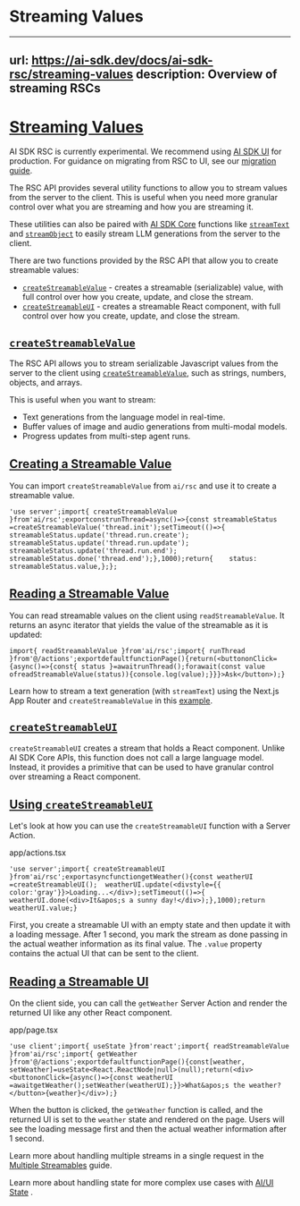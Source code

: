 # Streaming Values


---
url: https://ai-sdk.dev/docs/ai-sdk-rsc/streaming-values
description: Overview of streaming RSCs
---


# [Streaming Values](#streaming-values)


AI SDK RSC is currently experimental. We recommend using [AI SDK UI](/docs/ai-sdk-ui/overview) for production. For guidance on migrating from RSC to UI, see our [migration guide](/docs/ai-sdk-rsc/migrating-to-ui).

The RSC API provides several utility functions to allow you to stream values from the server to the client. This is useful when you need more granular control over what you are streaming and how you are streaming it.

These utilities can also be paired with [AI SDK Core](/docs/ai-sdk-core) functions like [`streamText`](/docs/reference/ai-sdk-core/stream-text) and [`streamObject`](/docs/reference/ai-sdk-core/stream-object) to easily stream LLM generations from the server to the client.

There are two functions provided by the RSC API that allow you to create streamable values:

-   [`createStreamableValue`](/docs/reference/ai-sdk-rsc/create-streamable-value) - creates a streamable (serializable) value, with full control over how you create, update, and close the stream.
-   [`createStreamableUI`](/docs/reference/ai-sdk-rsc/create-streamable-ui) - creates a streamable React component, with full control over how you create, update, and close the stream.


## [`createStreamableValue`](#createstreamablevalue)


The RSC API allows you to stream serializable Javascript values from the server to the client using [`createStreamableValue`](/docs/reference/ai-sdk-rsc/create-streamable-value), such as strings, numbers, objects, and arrays.

This is useful when you want to stream:

-   Text generations from the language model in real-time.
-   Buffer values of image and audio generations from multi-modal models.
-   Progress updates from multi-step agent runs.


## [Creating a Streamable Value](#creating-a-streamable-value)


You can import `createStreamableValue` from `ai/rsc` and use it to create a streamable value.

```
'use server';import{ createStreamableValue }from'ai/rsc';exportconstrunThread=async()=>{const streamableStatus =createStreamableValue('thread.init');setTimeout(()=>{    streamableStatus.update('thread.run.create');    streamableStatus.update('thread.run.update');    streamableStatus.update('thread.run.end');    streamableStatus.done('thread.end');},1000);return{    status: streamableStatus.value,};};
```


## [Reading a Streamable Value](#reading-a-streamable-value)


You can read streamable values on the client using `readStreamableValue`. It returns an async iterator that yields the value of the streamable as it is updated:

```
import{ readStreamableValue }from'ai/rsc';import{ runThread }from'@/actions';exportdefaultfunctionPage(){return(<buttononClick={async()=>{const{ status }=awaitrunThread();forawait(const value ofreadStreamableValue(status)){console.log(value);}}}>Ask</button>);}
```

Learn how to stream a text generation (with `streamText`) using the Next.js App Router and `createStreamableValue` in this [example](/examples/next-app/basics/streaming-text-generation).


## [`createStreamableUI`](#createstreamableui)


`createStreamableUI` creates a stream that holds a React component. Unlike AI SDK Core APIs, this function does not call a large language model. Instead, it provides a primitive that can be used to have granular control over streaming a React component.


## [Using `createStreamableUI`](#using-createstreamableui)


Let's look at how you can use the `createStreamableUI` function with a Server Action.

app/actions.tsx

```
'use server';import{ createStreamableUI }from'ai/rsc';exportasyncfunctiongetWeather(){const weatherUI =createStreamableUI();  weatherUI.update(<divstyle={{ color:'gray'}}>Loading...</div>);setTimeout(()=>{    weatherUI.done(<div>It&apos;s a sunny day!</div>);},1000);return weatherUI.value;}
```

First, you create a streamable UI with an empty state and then update it with a loading message. After 1 second, you mark the stream as done passing in the actual weather information as its final value. The `.value` property contains the actual UI that can be sent to the client.


## [Reading a Streamable UI](#reading-a-streamable-ui)


On the client side, you can call the `getWeather` Server Action and render the returned UI like any other React component.

app/page.tsx

```
'use client';import{ useState }from'react';import{ readStreamableValue }from'ai/rsc';import{ getWeather }from'@/actions';exportdefaultfunctionPage(){const[weather, setWeather]=useState<React.ReactNode|null>(null);return(<div><buttononClick={async()=>{const weatherUI =awaitgetWeather();setWeather(weatherUI);}}>What&apos;s the weather?</button>{weather}</div>);}
```

When the button is clicked, the `getWeather` function is called, and the returned UI is set to the `weather` state and rendered on the page. Users will see the loading message first and then the actual weather information after 1 second.

Learn more about handling multiple streams in a single request in the [Multiple Streamables](/docs/advanced/multiple-streamables) guide.

Learn more about handling state for more complex use cases with [AI/UI State](/docs/ai-sdk-rsc/generative-ui-state) .
